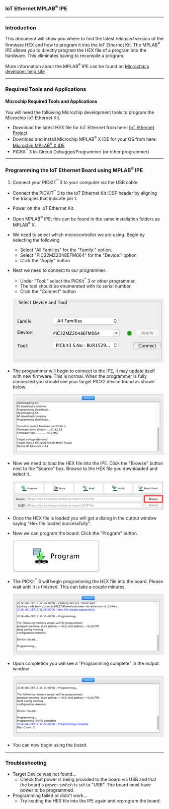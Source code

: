 ### IoT Ethernet MPLAB<sup>&reg;</sup> IPE

---

### Introduction
This document will show you where to find the latest _released_ version of the firmware HEX and how to program it into the IoT Ethernet Kit.  The MPLAB<sup>&reg;</sup> IPE allows you to directly program the HEX file of a program into the hardware.  This eliminates having to recompile a program.

More information about the MPLAB<sup>&reg;</sup> IPE can be found on [Microchip's developer help site](http://microchip.wikidot.com/ipe:start).

---

### Required Tools and Applications
#### Microchip Required Tools and Applications
You will need the following Microchip development tools to program the Microchip IoT Ethernet Kit.

- Download the latest HEX file for IoT Ethernet from here: [IoT Ethernet Project](https://github.com/MicrochipTech/aws-iot-firmware-pic32mz/releases/latest)
- Download and install Microchip MPLAB<sup>&reg;</sup> X IDE for your OS from here:
[Microchip MPLAB<sup>&reg;</sup> X IDE](http://www.microchip.com/mplabx) 
- PICKit<sup>&trade;</sup> 3 In-Circuit Debugger/Programmer (or other programmer)

---

### Programming the IoT Ethernet Board using MPLAB<sup>&reg;</sup> IPE
1.  Connect your PICKIT<sup>&trade;</sup> 3 to your computer via the USB cable.
-  Connect the PICKIT<sup>&trade;</sup> 3 to the IoT Ethernet Kit ICSP header by aligning the triangles that indicate pin 1.
-  Power on the IoT Ethernet Kit.
-  Open MPLAB<sup>&reg;</sup> IPE; this can be found in the same installation folders as MPLAB<sup>&reg;</sup> X.
- We need to select which microcontroller we are using.  Begin by selecting the following
    - Select "All Families" for the "Family:" option.
    - Select "PIC32MZ2048EFM064" for the "Device:" option
    - Click the "Apply" button
- Next we need to connect to our programmer.  
    - Under "Tool:" select the PICKit<sup>&trade;</sup> 3 or other programmer.  
    - The tool should be enumerated with its serial number.
    - Click the "Connect" button

	![Settings](./images/ipe-device-tool.png)
- The programmer will begin to connect to the IPE, it may update itself with new firmware.  This is normal.  When the programmer is fully connected you should see your target PIC32 device found as shown below.

	![Programmer connecting](./images/ipe-connecting-to-programmer.png)
- Now we need to load the HEX file into the IPE.  Click the "Browse" button next to the "Source" box.  Browse to the HEX file you downloaded and select it.

	![Hex browseing](./images/ipe-hex-browse.png)
- Once the HEX file is loaded you will get a dialog in the output window saying "Hex file loaded successfully".
- Now we can program the board:  Click the "Program" button.

	![Hex browseing](./images/ipe-program.png)
- The PICKit<sup>&trade;</sup> 3 will begin programming the HEX file into the board.  Please wait until it is finished.  This can take a couple minutes.

	![Hex browseing](./images/ipe-programming.png)
- Upon completion you will see a "Programming complete" in the output window.

	![Hex browseing](./images/ipe-programming-complete.png)
- You can now begin using the board.

---

### Troubleshooting
- Target Device was not found...
  - Check that power is being provided to the board via USB and that the board's power switch is set to "USB".  The board must have power to be programmed.
- Programming failed or didn't work...
  - Try loading the HEX file into the IPE again and reprogram the board.